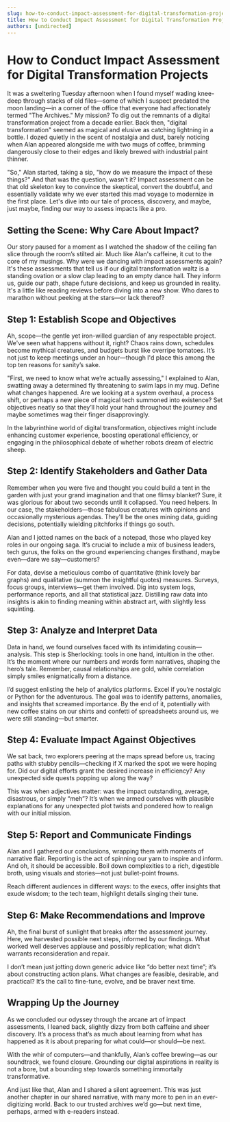 ```yaml
---
slug: how-to-conduct-impact-assessment-for-digital-transformation-projects
title: How to Conduct Impact Assessment for Digital Transformation Projects
authors: [undirected]
---
```



# How to Conduct Impact Assessment for Digital Transformation Projects

It was a sweltering Tuesday afternoon when I found myself wading knee-deep through stacks of old files—some of which I suspect predated the moon landing—in a corner of the office that everyone had affectionately termed "The Archives." My mission? To dig out the remnants of a digital transformation project from a decade earlier. Back then, "digital transformation" seemed as magical and elusive as catching lightning in a bottle. I dozed quietly in the scent of nostalgia and dust, barely noticing when Alan appeared alongside me with two mugs of coffee, brimming dangerously close to their edges and likely brewed with industrial paint thinner. 

"So," Alan started, taking a sip, "how do we measure the impact of these things?" And that was the question, wasn't it? Impact assessment can be that old skeleton key to convince the skeptical, convert the doubtful, and essentially validate why we ever started this mad voyage to modernize in the first place. Let's dive into our tale of process, discovery, and maybe, just maybe, finding our way to assess impacts like a pro.

## Setting the Scene: Why Care About Impact?

Our story paused for a moment as I watched the shadow of the ceiling fan slice through the room’s stilted air. Much like Alan's caffeine, it cut to the core of my musings. Why were we dancing with impact assessments again? It's these assessments that tell us if our digital transformation waltz is a standing ovation or a slow clap leading to an empty dance hall. They inform us, guide our path, shape future decisions, and keep us grounded in reality. It's a little like reading reviews before diving into a new show. Who dares to marathon without peeking at the stars—or lack thereof? 

## Step 1: Establish Scope and Objectives

Ah, scope—the gentle yet iron-willed guardian of any respectable project. We've seen what happens without it, right? Chaos rains down, schedules become mythical creatures, and budgets burst like overripe tomatoes. It’s not just to keep meetings under an hour—though I'd place this among the top ten reasons for sanity’s sake. 

"First, we need to know what we’re actually assessing," I explained to Alan, swatting away a determined fly threatening to swim laps in my mug. Define what changes happened. Are we looking at a system overhaul, a process shift, or perhaps a new piece of magical tech summoned into existence? Set objectives neatly so that they’ll hold your hand throughout the journey and maybe sometimes wag their finger disapprovingly.

In the labyrinthine world of digital transformation, objectives might include enhancing customer experience, boosting operational efficiency, or engaging in the philosophical debate of whether robots dream of electric sheep.

## Step 2: Identify Stakeholders and Gather Data

Remember when you were five and thought you could build a tent in the garden with just your grand imagination and that one flimsy blanket? Sure, it was glorious for about two seconds until it collapsed. You need helpers. In our case, the stakeholders—those fabulous creatures with opinions and occasionally mysterious agendas. They'll be the ones mining data, guiding decisions, potentially wielding pitchforks if things go south. 

Alan and I jotted names on the back of a notepad, those who played key roles in our ongoing saga. It’s crucial to include a mix of business leaders, tech gurus, the folks on the ground experiencing changes firsthand, maybe even—dare we say—customers? 

For data, devise a meticulous combo of quantitative (think lovely bar graphs) and qualitative (summon the insightful quotes) measures. Surveys, focus groups, interviews—get them involved. Dig into system logs, performance reports, and all that statistical jazz. Distilling raw data into insights is akin to finding meaning within abstract art, with slightly less squinting.

## Step 3: Analyze and Interpret Data

Data in hand, we found ourselves faced with its intimidating cousin—analysis. This step is Sherlocking: tools in one hand, intuition in the other. It’s the moment where our numbers and words form narratives, shaping the hero’s tale. Remember, causal relationships are gold, while correlation simply smiles enigmatically from a distance. 

I’d suggest enlisting the help of analytics platforms. Excel if you’re nostalgic or Python for the adventurous. The goal was to identify patterns, anomalies, and insights that screamed importance. By the end of it, potentially with new coffee stains on our shirts and confetti of spreadsheets around us, we were still standing—but smarter.

## Step 4: Evaluate Impact Against Objectives

We sat back, two explorers peering at the maps spread before us, tracing paths with stubby pencils—checking if X marked the spot we were hoping for. Did our digital efforts grant the desired increase in efficiency? Any unexpected side quests popping up along the way? 

This was when adjectives matter: was the impact outstanding, average, disastrous, or simply “meh”? It’s when we armed ourselves with plausible explanations for any unexpected plot twists and pondered how to realign with our initial mission.

## Step 5: Report and Communicate Findings

Alan and I gathered our conclusions, wrapping them with moments of narrative flair. Reporting is the act of spinning our yarn to inspire and inform. And oh, it should be accessible. Boil down complexities to a rich, digestible broth, using visuals and stories—not just bullet-point frowns.  

Reach different audiences in different ways: to the execs, offer insights that exude wisdom; to the tech team, highlight details singing their tune.

## Step 6: Make Recommendations and Improve

Ah, the final burst of sunlight that breaks after the assessment journey. Here, we harvested possible next steps, informed by our findings. What worked well deserves applause and possibly replication; what didn't warrants reconsideration and repair. 

I don’t mean just jotting down generic advice like “do better next time”; it’s about constructing action plans. What changes are feasible, desirable, and practical? It’s the call to fine-tune, evolve, and be braver next time.

## Wrapping Up the Journey

As we concluded our odyssey through the arcane art of impact assessments, I leaned back, slightly dizzy from both caffeine and sheer discovery. It’s a process that’s as much about learning from what has happened as it is about preparing for what could—or should—be next. 

With the whir of computers—and thankfully, Alan’s coffee brewing—as our soundtrack, we found closure. Grounding our digital aspirations in reality is not a bore, but a bounding step towards something immortally transformative. 

And just like that, Alan and I shared a silent agreement. This was just another chapter in our shared narrative, with many more to pen in an ever-digitizing world. Back to our trusted archives we’d go—but next time, perhaps, armed with e-readers instead.